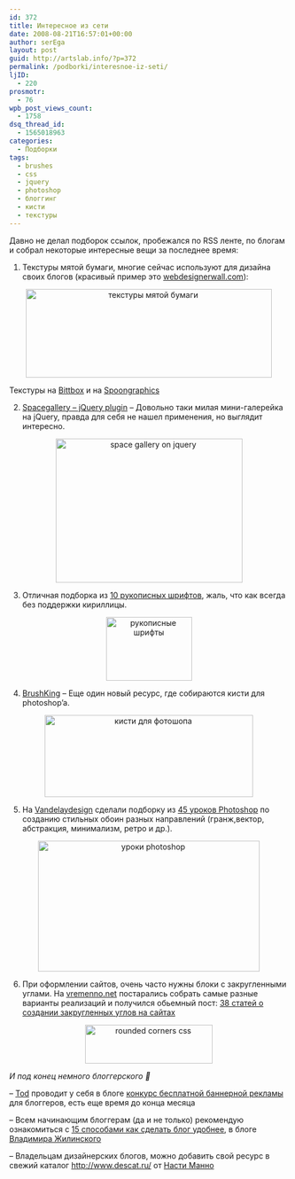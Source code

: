 ```yaml
---
id: 372
title: Интересное из сети
date: 2008-08-21T16:57:01+00:00
author: serEga
layout: post
guid: http://artslab.info/?p=372
permalink: /podborki/interesnoe-iz-seti/
ljID:
  - 220
prosmotr:
  - 76
wpb_post_views_count:
  - 1758
dsq_thread_id:
  - 1565018963
categories:
  - Подборки
tags:
  - brushes
  - css
  - jquery
  - photoshop
  - блоггинг
  - кисти
  - текстуры
---
```

Давно не делал подборок ссылок, пробежался по RSS ленте, по блогам и собрал некоторые интересные вещи за последнее время:

1. Текстуры мятой бумаги, многие сейчас используют для дизайна своих блогов (красивый пример это <a href="http://webdesignerwall.com" target="_blank">webdesignerwall.com</a>):

<p style="text-align: center;">
  <img class="aligncenter" style="border: 0pt none;" src="http://clip2net.com/clip/m6048/1219320730-clip-15kb.jpg" alt="текстуры мятой бумаги" width="444" height="160" />
</p>

Текстуры на <a href="http://www.bittbox.com/freebies/free-high-res-grungy-paper-textures/" target="_blank">Bittbox</a> и на <a href="http://www.blog.spoongraphics.co.uk/freebies/5-fantastically-high-res-brown-paper-textures" target="_blank">Spoongraphics</a>

2. <a href="http://eyecon.ro/spacegallery/" target="_blank">Spacegallery &#8211; jQuery plugin</a> &#8211; Довольно таки милая мини-галерейка на jQuery, правда для себя не нашел применения, но выглядит интересно.

<p style="text-align: center;">
  <img class="aligncenter" style="border: 0pt none;" src="http://clip2net.com/clip/m6048/1219325551-clip-17kb.jpg" alt="space gallery on jquery" width="337" height="260" />
</p>

3. Отличная подборка из <a href="http://woork.blogspot.com/2008/08/10-handwritten-fonts-you-cant-miss.html" target="_blank">10 рукописных шрифтов</a>, жаль, что как всегда без поддержки кириллицы.

<p style="text-align: center;">
  <a href="http://artslab.info/wp-content/uploads/handwriting.jpg"><img class="alignnone size-medium wp-image-375" title="handwriting" src="http://artslab.info/wp-content/uploads/handwriting.jpg" alt="рукописные шрифты" width="155" height="115" /></a>
</p>

4. <a href="http://www.brushking.eu/" target="_blank">BrushKing</a> &#8211; Еще один новый ресурс, где собираются кисти для photoshop&#8217;a.

<p style="text-align: center;">
  <img class="aligncenter" style="border: 0pt none ;" src="http://clip2net.com/clip/m6048/1219323476-clip-16kb.jpg" alt="кисти для фотошопа" width="376" height="148" />
</p>

5. На <a href="http://vandelaydesign.com/" target="_blank">Vandelaydesign</a> сделали подборку из <a href="http://vandelaydesign.com/blog/design/photoshop-tutorials-wallpaper/" target="_blank">45 уроков Photoshop</a> по созданию стильных обоин разных направлений (гранж,вектор, абстракция, минимализм, ретро и др.).

<p style="text-align: center;">
  <img class="aligncenter" style="border: 0pt none;" src="http://img379.imageshack.us/img379/2497/photoshopqq0.jpg" alt="уроки photoshop" width="400" height="236" />
</p>

6. При оформлении сайтов, очень часто нужны блоки с закругленными углами. На <a href="http://vremenno.net" target="_blank">vremenno.net</a> постарались собрать самые разные варианты реализаций и получился обьемный пост: <a href="http://vremenno.net/html-css/38-articles-about-creating-rounded-corners/" target="_blank">38 статей о создании закругленных углов на сайтах</a>

<p style="text-align: center;">
  <img class="aligncenter" style="border: 0pt none;" src="http://vremenno.net/files/uploads/corners/main-1.gif" alt="rounded corners css" width="230" height="70" />
</p>

_И под конец немного блоггерского 🙂_
  
&#8211; <a href="http://tods-blog.com.ua/" target="_blank">Tod</a> проводит у себя в блоге <a href="http://tods-blog.com.ua/my-projects/konkurs-free-banners-ads/" target="_blank">конкурс бесплатной баннерной рекламы</a> для блоггеров, есть еще время до конца месяца

&#8211; Всем начинающим блоггерам (да и не только) рекомендую ознакомиться с <a href="http://zhilinsky.ru/2008/08/11/15-step-4-blog/" target="_blank">15 способами как сделать блог удобнее</a>, в блоге <a href="http://zhilinsky.ru/" target="_blank">Владимира Жилинского</a>

&#8211; Владельцам дизайнерских блогов, можно добавить свой ресурс в свежий каталог <a href="http://www.descat.ru/" target="_blank">http://www.descat.ru/</a> от <a href="http://www.mannodesign.com/katalog-dizajnerskix-blogov-otkryt" target="_blank">Насти Манно</a>